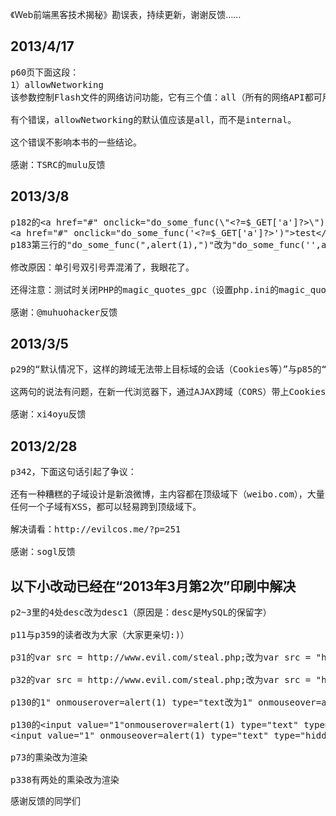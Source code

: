 ﻿《Web前端黑客技术揭秘》勘误表，持续更新，谢谢反馈……

2013/4/17
----------------------------------------------
<pre>
p60页下面这段：
1）allowNetworking
该参数控制Flash文件的网络访问功能，它有三个值：all（所有的网络API都可用）、internal（默认值，除了不能使用浏览器导航和浏览器交互的API外，如navigate ToURL、fscommand、ExternalInterface.call等，其他的都可用）、none（所有的网络API都不可用）。

有个错误，allowNetworking的默认值应该是all，而不是internal。

这个错误不影响本书的一些结论。

感谢：TSRC的mulu反馈
</pre>

2013/3/8
----------------------------------------------
<pre>
p182的&lt;a href=&quot;#&quot; onclick=&quot;do_some_func(\&quot;&lt;?=$_GET['a']?&gt;\&quot;)&quot;&gt;test&lt;/a&gt;改为：
&lt;a href=&quot;#&quot; onclick=&quot;do_some_func('&lt;?=$_GET['a']?&gt;')&quot;&gt;test&lt;/a&gt;
p183第三行的"do_some_func(",alert(1),")"改为"do_some_func('',alert(1),'')"

修改原因：单引号双引号弄混淆了，我眼花了。

还得注意：测试时关闭PHP的magic_quotes_gpc（设置php.ini的magic_quotes_gpc = Off）。

感谢：@muhuohacker反馈
</pre>

2013/3/5
----------------------------------------------
<pre>
p29的“默认情况下，这样的跨域无法带上目标域的会话（Cookies等）”与p85的“利用AJAX？不行，它禁止跨域传输数据”。

这两句的说法有问题，在新一代浏览器下，通过AJAX跨域（CORS）带上Cookies是可以的，这个具体解释待我抽空写篇文章。

感谢：xi4oyu反馈
</pre>

2013/2/28
----------------------------------------------
<pre>
p342，下面这句话引起了争议：

还有一种糟糕的子域设计是新浪微博，主内容都在顶级域下（weibo.com），大量的子域提供不同的业务，
任何一个子域有XSS，都可以轻易跨到顶级域下。

解决请看：http://evilcos.me/?p=251

感谢：sogl反馈
</pre>

以下小改动已经在“2013年3月第2次”印刷中解决
----------------------------------------------
<pre>
p2~3里的4处desc改为desc1（原因是：desc是MySQL的保留字）

p11与p359的读者改为大家（大家更亲切:)）

p31的var src = http://www.evil.com/steal.php;改为var src = "http://www.evil.com/steal.php";

p32的var src = http://www.evil.com/steal.php;改为var src = "http://www.evil.com/steal.php";

p130的1" onmouserover=alert(1) type="text改为1" onmouseover=alert(1) type="text

p130的&lt;input value=&quot;1&quot;onmouserover=alert(1) type=&quot;text&quot; type=&quot;hidden&quot; /&gt;改为：
&lt;input value=&quot;1&quot; onmouseover=alert(1) type=&quot;text&quot; type=&quot;hidden&quot; /&gt;

p73的熏染改为渲染

p338有两处的熏染改为渲染
</pre>

感谢反馈的同学们
